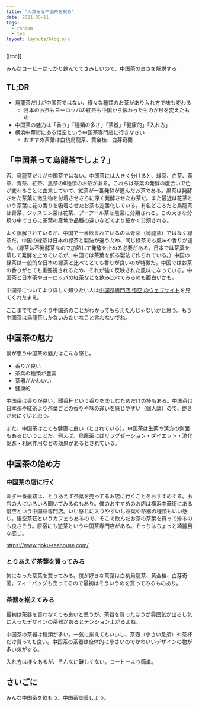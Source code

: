 ```yaml
---
title: "人類みな中国茶を飲め"
date: 2021-03-11
tags:
  - random
  - tea
layout: layouts/blog.njk
---
```


[[toc]]

みんなコーヒーばっかり飲んでてさみしいので、中国茶の良さを解説する

## TL;DR

- 烏龍茶だけが中国茶ではない、様々な種類のお茶があり入れ方で味も変わる
  - 日本のお茶もヨーロッパの紅茶も中国から伝わったものが形を変えたもの
- 中国茶の魅力は「香り」「種類の多さ」「茶器」「健康的」「入れ方」
- 横浜中華街にある悟空という中国茶専門店に行きなさい
  - おすすめ茶葉は白桃烏龍茶、黄金桂、白芽奇蘭

## 「中国茶って烏龍茶でしょ？」

否、烏龍茶だけが中国茶ではない。中国茶には大きく分けると、緑茶、白茶、黄茶、青茶、紅茶、黒茶の6種類のお茶がある。これらは茶葉の発酵の度合いで色が変わることに由来していて、紅茶が一番発酵が進んだお茶である。黒茶は発酵させた茶葉に微生物を付着させさらに深く発酵させたお茶だ。また最近は花茶という茶葉に花の香りを吸着させたお茶も定番化している。有名どころだと烏龍茶は青茶、ジャスミン茶は花茶、プーアール茶は黒茶に分類される。この大きな分類の中でさらに茶葉の産地や品種の違いなどでより細かく分類される。

よく誤解されているが、中国で一番飲まれているのは青茶（烏龍茶）ではなく緑茶だ。中国の緑茶は日本の緑茶と製法が違うため、同じ緑茶でも風味や香りが違う。（緑茶は不発酵茶なので加熱して発酵を止める必要がある。日本では茶葉を蒸して発酵を止めているが、中国では茶葉を煎る製法で作られている。）中国の緑茶は一般的な日本の緑茶と比べてとても香りが良いのが特徴だ。中国ではお茶の香りがとても重要視されるため、それが強く反映された風味になっている。中国茶と日本茶やヨーロッパの紅茶などを飲み比べてみるのも面白いかも。

中国茶についてより詳しく知りたい人は[中国茶専門店 悟空 のウェブサイト](https://www.goku-teahouse.com/tea/)を見てくれたまえ。

ここまででざっくり中国茶のことがわかってもらえたんじゃないかと思う。もう中国茶は烏龍茶しかないみたいなこと言わないでね。

## 中国茶の魅力

僕が思う中国茶の魅力はこんな感じ。

- 香りが良い
- 茶葉の種類が豊富
- 茶器がかわいい
- 健康的

中国茶は香りが良い。聞香杯という香りを楽しむためだけの杯もある。中国茶は日本茶や紅茶より茶葉ごとの香りや味の違いを感じやすい（個人談）ので、飽きが来にくいと思う。

また、中国茶はとても健康に良い（とされている）。中国茶は生薬や漢方の側面もあるということだ。例えば、烏龍茶にはリラグゼーション・ダイエット・消化促進・利尿作用などの効果があるとされている。

## 中国茶の始め方

### 中国茶の店に行く

まず一番最初は、とりあえず茶葉を売ってるお店に行くことをおすすめする。お店の人にいろいろ聞いてみるのもあり。僕のおすすめのお店は横浜中華街にある悟空という中国茶専門店。いい感じに入りやすいし茶葉や茶器の種類もいい感じ。悟空茶荘というカフェもあるので、そこで飲んだお茶の茶葉を買って帰るのも良さそう。原宿にも遊茶という中国茶専門店がある。そっちはちょっと綺麗目な感じ。

https://www.goku-teahouse.com/

### とりあえず茶葉を買ってみる

気になった茶葉を買ってみる。僕が好きな茶葉は白桃烏龍茶、黄金桂、白芽奇蘭。ティーバッグも売ってるので最初はそういうのを買ってみるものあり。

### 茶器を揃えてみる

最初は茶器を買わなくても良いと思うが、茶器を買ったほうが雰囲気が出るし気に入ったデザインの茶器があるとテンション上がるよね。

中国茶の茶器は種類が多い。一気に揃えてもいいし、茶壺（小さい急須）や茶杯だけ買っても良い。中国茶の茶器は全体的に小さいのでかわいいデザインの物が多い気がする。

入れ方は様々あるが、そんなに難しくない。コーヒーより簡単。

## さいごに

みんな中国茶を飲もう。中国茶談義しよう。